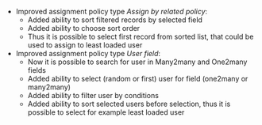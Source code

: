 - Improved assignment policy type *Assign by related policy*:
   - Added ability to sort filtered records by selected field
   - Added ability to choose sort order
   - Thus it is possible to select first record from sorted list, that could be
     used to assign to least loaded user
- Improved assignment policy type *User field*:
   - Now it is possible to search for user in Many2many and One2many fields
   - Added ability to select (random or first) user for field (one2many or many2many)
   - Added ability to filter user by conditions
   - Added ability to sort selected users before selection, thus it is possible to select for example least loaded user
